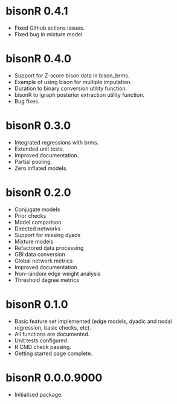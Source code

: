 # bisonR 0.4.1
* Fixed Github actions issues.
* Fixed bug in mixture model.

# bisonR 0.4.0
* Support for Z-score bison data in bison_brms.
* Example of using bison for multiple imputation.
* Duration to binary conversion utility function.
* bisonR to igraph posterior extraction utility function.
* Bug fixes.

# bisonR 0.3.0
* Integrated regressions with brms.
* Extended unit tests.
* Improved documentation.
* Partial pooling.
* Zero inflated models.

# bisonR 0.2.0

* Conjugate models
* Prior checks
* Model comparison
* Directed networks
* Support for missing dyads
* Mixture models
* Refactored data processing
* GBI data conversion
* Global network metrics
* Improved documentation
* Non-random edge weight analysis
* Threshold degree metrics

# bisonR 0.1.0

* Basic feature set implemented (edge models, dyadic and nodal regression, basic checks, etc).
* All functions are documented.
* Unit tests configured.
* R CMD check passing.
* Getting started page complete.

# bisonR 0.0.0.9000

* Initialised package.
